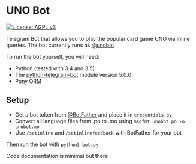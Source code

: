 # UNO Bot

[![License: AGPL v3](https://img.shields.io/badge/License-AGPL%20v3-blue.svg)](./LICENSE)

Telegram Bot that allows you to play the popular card game UNO via inline queries. The bot currently runs as [@unobot](http://telegram.me/unobot)

To run the bot yourself, you will need: 
- Python (tested with 3.4 and 3.5)
- The [python-telegram-bot](https://github.com/python-telegram-bot/python-telegram-bot) module version 5.0.0
- [Pony ORM](https://ponyorm.com/)

## Setup
- Get a bot token from [@BotFather](http://telegram.me/BotFather) and place it in `credentials.py`
- Convert all language files from .po to .mo using `msgfmt unobot.po -o unobot.mo`
- Use `/setinline` and `/setinlinefeedback` with BotFather for your bot

Then run the bot with `python3 bot.py`

Code documentation is minimal but there
